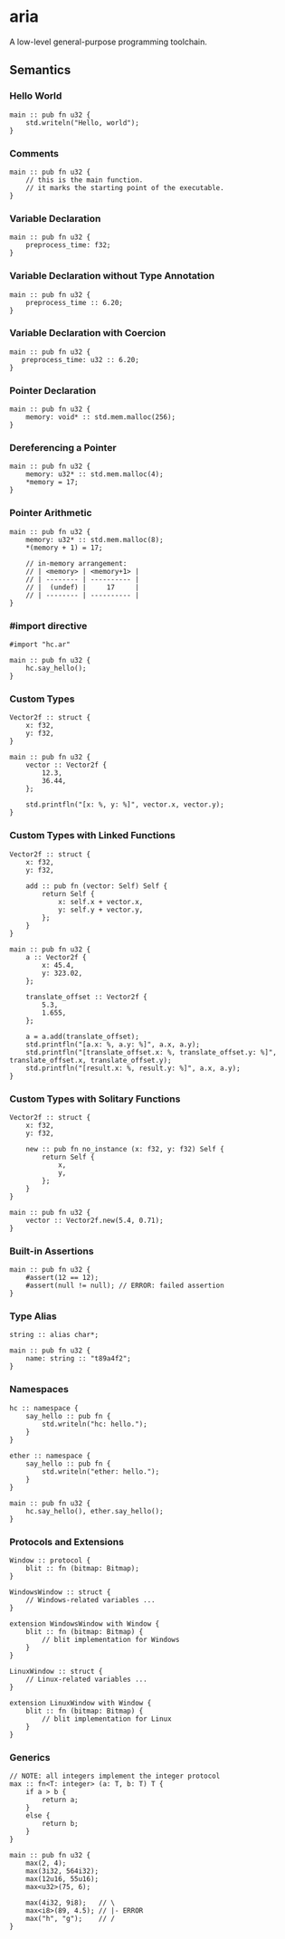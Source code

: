 # aria

A low-level general-purpose programming toolchain.

## Semantics

### Hello World

```aria
main :: pub fn u32 {
	std.writeln("Hello, world");
}
```

### Comments

```aria 
main :: pub fn u32 {
	// this is the main function.
	// it marks the starting point of the executable.
}	
```

### Variable Declaration

```aria
main :: pub fn u32 {
	preprocess_time: f32;
}
```

### Variable Declaration without Type Annotation

```aria
main :: pub fn u32 {
	preprocess_time :: 6.20;	
}
```

### Variable Declaration with Coercion

 ```aria
main :: pub fn u32 {
	preprocess_time: u32 :: 6.20;	
}
 ```

### Pointer Declaration

```aria
main :: pub fn u32 {
	memory: void* :: std.mem.malloc(256);
}
```

### Dereferencing a Pointer

```aria
main :: pub fn u32 {
	memory: u32* :: std.mem.malloc(4);
	*memory = 17;
}
```

### Pointer Arithmetic

```aria
main :: pub fn u32 {
	memory: u32* :: std.mem.malloc(8);
	*(memory + 1) = 17;

	// in-memory arrangement:
	// | <memory> | <memory+1> |
	// | -------- | ---------- |
	// |  (undef) |     17     |
	// | -------- | ---------- |
}
```

### #import directive

```aria
#import "hc.ar"

main :: pub fn u32 {
	hc.say_hello();
}
```

### Custom Types

```aria
Vector2f :: struct {
	x: f32,
	y: f32,
}

main :: pub fn u32 {
	vector :: Vector2f {
		12.3,
		36.44,
	};

	std.printfln("[x: %, y: %]", vector.x, vector.y);
}
```

### Custom Types with Linked Functions

```aria
Vector2f :: struct {
	x: f32,
	y: f32,

	add :: pub fn (vector: Self) Self {
		return Self {
			x: self.x + vector.x,
			y: self.y + vector.y,
		};
	}
}

main :: pub fn u32 {
	a :: Vector2f {
		x: 45.4,
		y: 323.02,
	};

	translate_offset :: Vector2f {
		5.3,
		1.655,
	};

	a = a.add(translate_offset);
	std.printfln("[a.x: %, a.y: %]", a.x, a.y);
	std.printfln("[translate_offset.x: %, translate_offset.y: %]", translate_offset.x, translate_offset.y);
	std.printfln("[result.x: %, result.y: %]", a.x, a.y);
}
```

### Custom Types with Solitary Functions

```aria
Vector2f :: struct {
	x: f32,
	y: f32,

	new :: pub fn no_instance (x: f32, y: f32) Self {
		return Self {
			x, 
			y,
		};
	}
}

main :: pub fn u32 {
	vector :: Vector2f.new(5.4, 0.71);
}
```

### Built-in Assertions

```aria
main :: pub fn u32 {
	#assert(12 == 12);
	#assert(null != null); // ERROR: failed assertion
}
```

### Type Alias

```aria
string :: alias char*;

main :: pub fn u32 {
	name: string :: "t89a4f2";
}
```

### Namespaces

```aria
hc :: namespace {
	say_hello :: pub fn {
		std.writeln("hc: hello.");
	}
}

ether :: namespace {
	say_hello :: pub fn {
		std.writeln("ether: hello.");
	}
}

main :: pub fn u32 {
	hc.say_hello(), ether.say_hello();
}
```

### Protocols and Extensions

```aria
Window :: protocol {
	blit :: fn (bitmap: Bitmap);
}

WindowsWindow :: struct {
	// Windows-related variables ...
}

extension WindowsWindow with Window {
	blit :: fn (bitmap: Bitmap) {
		// blit implementation for Windows
	}
}

LinuxWindow :: struct {
	// Linux-related variables ...
}

extension LinuxWindow with Window {
	blit :: fn (bitmap: Bitmap) {
		// blit implementation for Linux
	}
}
```

### Generics

```aria
// NOTE: all integers implement the integer protocol
max :: fn<T: integer> (a: T, b: T) T {
	if a > b {
		return a;
	} 
	else {
		return b;
	}
}

main :: pub fn u32 {
	max(2, 4);
	max(3i32, 564i32);
	max(12u16, 55u16);
	max<u32>(75, 6);
	
	max(4i32, 9i8);   // \
	max<i8>(89, 4.5); // |- ERROR
	max("h", "g");    // /
}
```
